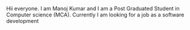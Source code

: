 Hii everyone.
         I am Manoj Kumar and I am a Post Graduated Student in Computer science (MCA).
         Currently I am looking for a job as a software development 
